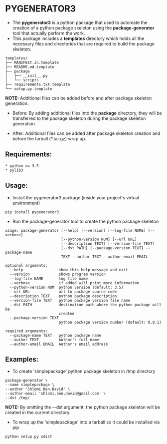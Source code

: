 # PYGENERATOR3

- The **pygenerator3** is a python package that used to automate the creation
  of a python package skeleton using the **package-generator** tool that
  actually perform the work.
- This package includes a **templates** directory which holds
  all the necessary files and directories that are required to build the 
  package skeleton.
```
templates/
├── MANIFEST.in.template
├── README.md.template
├── package
│   ├── __init__.py
│   └── scripts
├── requirements.txt.template
└── setup.py.template
```
**NOTE:** 
Additional files can be added before and after package skeleton generation.
- Before: By adding additional files into the **package** directory, they will
  be transferred to the package skeleton during the package skeleton generation.

- After: Additional files can be added after package skeleton creation and
  before the tarball (*.tar.gz) wrap up. 

## Requirements:
    * python >= 3.5
    * pylib3

## Usage:
- Install the pygenerator3 package (inside your project's virtual environment)
```
pip install pygenerator3
```

- Run the package-generator tool to create the python package skeleton
```
usage: package-generator [--help] [--version] [--log-file NAME] [--verbose]
                         [--python-version NUM] [--url URL]
                         [--description TEXT] [--version-file TEXT]
                         [--dst PATH] [--package-version TEXT] --package-name
                         TEXT --author TEXT --author-email EMAIL

optional arguments:
  --help                show this help message and exit
  --version             shows program version
  --log-file NAME       log file name
  --verbose             if added will print more information
  --python-version NUM  python version (default: 3.5)
  --url URL             url to package source code
  --description TEXT    python package description
  --version-file TEXT   python package version file name
  --dst PATH            destination path where the python package will be
                        created
  --package-version TEXT
                        python package version number (default: 0.0.1)

required arguments:
  --package-name TEXT   python package name
  --author TEXT         Author's full name
  --author-email EMAIL  Author's email address
```

## Examples:

- To create 'simplepackage' python package skeleton in /tmp directory 
```
package-generator \
--name simplepackage \
--author 'Shlomi Ben-David' \
--author-email 'shlomi.ben.david@gmail.com' \
--dst /tmp/
```
**NOTE:** By omitting the --dst argument, the python package skeleton will be
created in the current directory.

- To wrap up the 'simplepackage' into a tarball so it could be installed via pip
```
python setup.py sdist
```